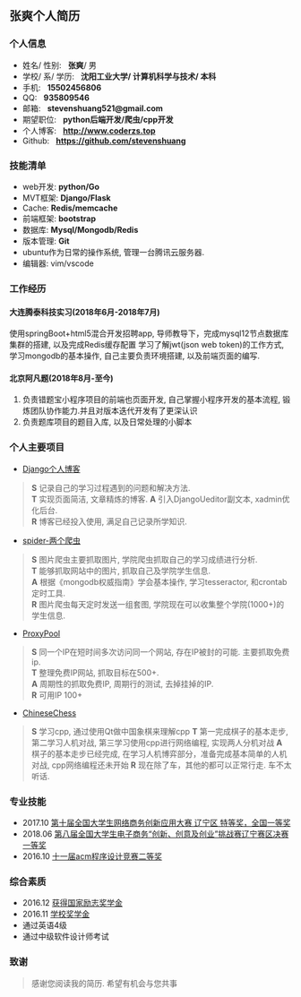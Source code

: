 ## 张爽个人简历

### 个人信息
* 姓名/ 性别:  &nbsp;&nbsp;__张爽__/ 男
* 学校/ 系/ 学历:  &nbsp;&nbsp;__沈阳工业大学/ 计算机科学与技术/ 本科__
* 手机: &nbsp;&nbsp;__15502456806__
* QQ: &nbsp;&nbsp;__935809546__
* 邮箱:  &nbsp;&nbsp;__stevenshuang521@gmail.com__
* 期望职位: &nbsp;&nbsp;__python后端开发/爬虫/cpp开发__
* 个人博客:  &nbsp;&nbsp;__http://www.coderzs.top__
* Github:  &nbsp;&nbsp;__https://github.com/stevenshuang__

### 技能清单
* web开发: __python/Go__
* MVT框架: __Django/Flask__
* Cache: __Redis/memcache__
* 前端框架: __bootstrap__
* 数据库: __Mysql/Mongodb/Redis__
* 版本管理: __Git__
* ubuntu作为日常的操作系统, 管理一台腾讯云服务器.
* 编辑器: vim/vscode

### 工作经历
#### 大连腾泰科技实习(2018年6月-2018年7月)
使用springBoot+html5混合开发招聘app, 导师教导下，完成mysql12节点数据库集群的搭建, 以及完成Redis缓存配置
学习了解jwt(json web token)的工作方式, 学习mongodb的基本操作, 自己主要负责环境搭建, 以及前端页面的编写.

#### 北京阿凡题(2018年8月-至今)
1. 负责错题宝小程序项目的前端也页面开发, 自己掌握小程序开发的基本流程, 锻炼团队协作能力.并且对版本迭代开发有了更深认识
2. 负责题库项目的题目入库, 以及日常处理的小脚本

### 个人主要项目
* [Django个人博客](https://github.com/stevenshuang/DjangoBlog)
> **S** 记录自己的学习过程遇到的问题和解决方法.  
> **T** 实现页面简洁, 文章精炼的博客.
> **A** 引入DjangoUeditor副文本, xadmin优化后台.  
> **R** 博客已经投入使用, 满足自己记录所学知识.  

* [spider-两个爬虫](https://github.com/stevenshuang/spider)
> **S** 图片爬虫主要抓取图片, 学院爬虫抓取自己的学习成绩进行分析.  
> **T** 能够抓取网站中的图片, 抓取自己及学院学生信息.  
> **A** 根据《mongodb权威指南》学会基本操作, 学习tesseractor, 和crontab定时工具.  
> **R** 图片爬虫每天定时发送一组套图, 学院现在可以收集整个学院(1000+)的学生信息.  

* [ProxyPool](https://github.com/stevenshuang/ProxyPool)
> **S** 同一个IP在短时间多次访问同一个网站, 存在IP被封的可能. 主要抓取免费ip.  
> **T** 整理免费IP网站, 抓取目标在500+.  
> **A** 周期性的抓取免费IP, 周期行的测试, 去掉挂掉的IP.  
> **R** 可用IP 100+  

* [ChineseChess](https://github.com/stevenshuang/ChineseChess)
> **S** 学习cpp, 通过使用Qt做中国象棋来理解cpp
> **T** 第一完成棋子的基本走步, 第二学习人机对战, 第三学习使用cpp进行网络编程, 实现两人分机对战
> **A** 棋子的基本走步已经完成, 在学习人机博弈部分，准备完成基本简单的人机对战, cpp网络编程还未开始
> **R** 现在除了车，其他的都可以正常行走. 车不太听话.

 
### 专业技能
* 2017.10 [第十届全国大学生网络商务创新应用大赛 辽宁区 特等奖，全国一等奖](images/2017-全国大学生网络商务创新应用大赛.jpg)
* 2018.06 [第八届全国大学生电子商务“创新、创意及创业”挑战赛辽宁赛区决赛一等奖](images/三创.jpg)
* 2016.10 [十一届acm程序设计竞赛二等奖](images/校acm.jpg)

### 综合素质
* 2016.12 [获得国家励志奖学金](images/国家励志奖学金.jpg)
* 2016.11 [学校奖学金](images/学校奖学金.jpg)
* 通过英语4级
* 通过中级软件设计师考试

### 致谢
> 感谢您阅读我的简历. 希望有机会与您共事
